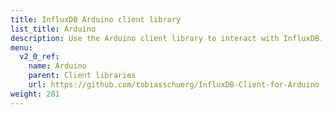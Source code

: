 ```yaml
---
title: InfluxDB Arduino client library
list_title: Arduino
description: Use the Arduino client library to interact with InfluxDB.
menu:
  v2_0_ref:
    name: Arduino
    parent: Client libraries
    url: https://github.com/tobiasschuerg/InfluxDB-Client-for-Arduino
weight: 201
---
```

